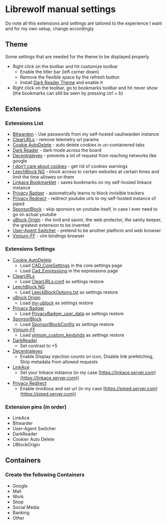 # Librewolf manual settings

Do note all this extensions and settings are tailored to the experience I want
and for my own setup, change accordingly.

## Theme

Some settings that are needed for the theme to be displayed properly

- Right click on the toolbar and hit customize toolbar
  - Enable the titler bar (left corner down)
  - Remove the flexible space by the refresh button
  - Install
    [Dark Reader Theme](https://addons.mozilla.org/en-US/firefox/addon/dark-reader-theme/)
    and enable it
- Right click on the toolbar, go to bookmarks toolbar and hit never show (the
  bookmarks can still be seen by pressing ctrl + b)

## Extensions

### Extensions List

- [Bitwarden](https://addons.mozilla.org/en-US/firefox/addon/bitwarden-password-manager/) -
  Use passwords from my self-hosted vaultwarden instance
- [ClearURLs](https://addons.mozilla.org/en-US/firefox/addon/clearurls/) -
  remove telemetry url params
- [Cookie AutoDelete](https://addons.mozilla.org/en-US/firefox/addon/cookie-autodelete/) -
  auto delete cookies in un-containered tabs
- [Dark Reader](https://addons.mozilla.org/en-US/firefox/addon/darkreader/) -
  dark mode across the board
- [Decentraleyes](https://addons.mozilla.org/en-US/firefox/addon/decentraleyes/) -
  prevents a lot of request from reaching networks like google
- [I don't care about cookies](https://addons.mozilla.org/en-US/firefox/addon/i-dont-care-about-cookies/) -
  get rid of cookies warnings
- [LeechBlock NG](https://addons.mozilla.org/en-US/firefox/addon/leechblock-ng/) -
  block access to certain websites at certain times and limit the time allowes
  on them
- [Linkace Bookmarklet](https://addons.mozilla.org/en-US/firefox/addon/linkace-bookmarklet/) -
  saves bookmarks on my self-hosted linkace instance
- [Privacy Badger](https://addons.mozilla.org/en-US/firefox/addon/privacy-badger17/) -
  automatically learns to block invisible trackers
- [Privacy Redirect](https://addons.mozilla.org/en-US/firefox/addon/privacy-redirect/) -
  redirect youtube urls to my self-hosted instance of piped
- [SponsorBlock](https://addons.mozilla.org/en-US/firefox/addon/sponsorblock/) -
  skip sponsors on youtube itself, in case I ever need to go on actual youtube
- [uBlock Origin](https://addons.mozilla.org/en-US/firefox/addon/ublock-origin/) -
  the lord and savior, the web protector, the sanity keeper, the greatest
  extension to be invented
- [User-Agent Switcher](https://addons.mozilla.org/en-US/firefox/addon/uaswitcher/) -
  pretend to be another platform and web browser
- [Vimium-FF](https://addons.mozilla.org/en-US/firefox/addon/vimium-ff/) - vim
  bindings browser

### Extensions Settings

- [Cookie AutoDelete](https://addons.mozilla.org/en-US/firefox/addon/cookie-autodelete/)
  - Load [CAD_CoreSettings](./CAD_CoreSettings.json) in the core settings page
  - Load [Cad_Expressions](CAD_Expressions.json) in the expressions page
- [ClearURLs](https://addons.mozilla.org/en-US/firefox/addon/clearurls/)
  - Load [ClearURLs.conf](./ClearURLs.conf) as settings restore
- [LeechBlock NG](https://addons.mozilla.org/en-US/firefox/addon/leechblock-ng/)
  - Load [LeeckBlockOptions.txt](./LeechBlockOptions.txt) as settings restore
- [uBlock Origin](https://addons.mozilla.org/en-US/firefox/addon/ublock-origin/)
  - Load [my-ublock](./my-ublock-backup.txt) as settings restore
- [Privacy Badger](https://addons.mozilla.org/en-US/firefox/addon/privacy-badger17/)
  - Load [PrivacyBadger_user_data](./PrivacyBadger_user_data) as settings
    restore
- [SponsorBlock](https://addons.mozilla.org/en-US/firefox/addon/sponsorblock/)
  - Load [SponsorBlockConfig](./SponsorBlockConfig.json) as settings restore
- [Vimium-FF](https://addons.mozilla.org/en-US/firefox/addon/vimium-ff/)
  - Load [vimium_custom_keybinds](./vimium_options.json) as settings restore
- [DarkReader](https://addons.mozilla.org/en-US/firefox/addon/darkreader/)
  - Set contrast to +5
- [Decentraleyes](https://addons.mozilla.org/en-US/firefox/addon/decentraleyes/)
  - Enable Display injection counts on icon, Disable link prefetching, Strip
    metadata from allowed requests
- [LinkAce](https://addons.mozilla.org/en-US/firefox/addon/linkace-bookmarklet/)
  - Set your linkace instance (in my case
    [https://linkace.server.com](https://linkace.server.com))
- [Privacy Redirect](https://addons.mozilla.org/en-US/firefox/addon/privacy-redirect/)
  - Enable invidious and set url (in my case
    [https://piped.server.com](https://piped.server.com))

### Extension pins (in order)

- LinkAce
- Bitwarder
- User-Agent Switcher
- DarkReader
- Cookier Auto Delete
- UBlockOrigin

## Containers

### Create the following Containers

- Google
- Mail
- Work
- Shop
- Social Media
- Banking
- Other
